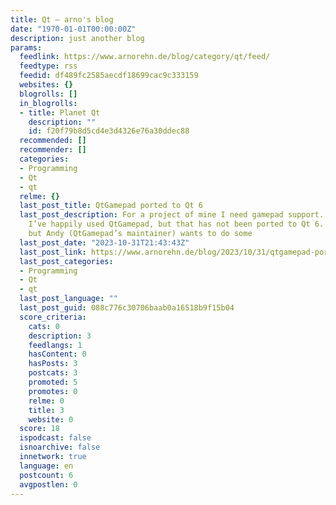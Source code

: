 ```yaml
---
title: Qt – arno's blog
date: "1970-01-01T00:00:00Z"
description: just another blog
params:
  feedlink: https://www.arnorehn.de/blog/category/qt/feed/
  feedtype: rss
  feedid: df489fc2585aecdf18699cac9c333159
  websites: {}
  blogrolls: []
  in_blogrolls:
  - title: Planet Qt
    description: ""
    id: f20f79b8d5cd4e3d4326e76a30ddec88
  recommended: []
  recommender: []
  categories:
  - Programming
  - Qt
  - qt
  relme: {}
  last_post_title: QtGamepad ported to Qt 6
  last_post_description: For a project of mine I need gamepad support. In the past,
    I’ve happily used QtGamepad, but that has not been ported to Qt 6. It’s not dead,
    but Andy (QtGamepad’s maintainer) wants to do some
  last_post_date: "2023-10-31T21:43:43Z"
  last_post_link: https://www.arnorehn.de/blog/2023/10/31/qtgamepad-ported-to-qt-6/
  last_post_categories:
  - Programming
  - Qt
  - qt
  last_post_language: ""
  last_post_guid: 088c776c30706baab0a16518b9f15b04
  score_criteria:
    cats: 0
    description: 3
    feedlangs: 1
    hasContent: 0
    hasPosts: 3
    postcats: 3
    promoted: 5
    promotes: 0
    relme: 0
    title: 3
    website: 0
  score: 18
  ispodcast: false
  isnoarchive: false
  innetwork: true
  language: en
  postcount: 6
  avgpostlen: 0
---
```

